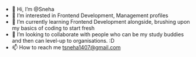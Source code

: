 - 👋 Hi, I’m @Sneha
- 👀 I’m interested in Frontend Development, Management profiles
- 🌱 I’m currently learning Frontend Development alongside, brushing upon my basics of coding to start fresh
- 💞️ I’m looking to collaborate with people who can be my study buddies and then can level-up to organisations. :D
- 📫 How to reach me tsneha1407@gmail.com

<!---
Snehat7/Snehat7 is a ✨ special ✨ repository because its `README.md` (this file) appears on your GitHub profile.
You can click the Preview link to take a look at your changes.
--->
